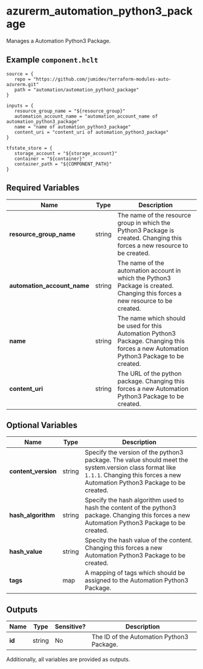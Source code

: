 # azurerm_automation_python3_package

Manages a Automation Python3 Package.

## Example `component.hclt`

```hcl
source = {
   repo = "https://github.com/jumidev/terraform-modules-auto-azurerm.git" 
   path = "automation/automation_python3_package" 
}

inputs = {
   resource_group_name = "${resource_group}" 
   automation_account_name = "automation_account_name of automation_python3_package" 
   name = "name of automation_python3_package" 
   content_uri = "content_uri of automation_python3_package" 
}

tfstate_store = {
   storage_account = "${storage_account}" 
   container = "${container}" 
   container_path = "${COMPONENT_PATH}" 
}

```

## Required Variables

| Name | Type |  Description |
| ---- | --------- |  ----------- |
| **resource_group_name** | string |  The name of the resource group in which the Python3 Package is created. Changing this forces a new resource to be created. | 
| **automation_account_name** | string |  The name of the automation account in which the Python3 Package is created. Changing this forces a new resource to be created. | 
| **name** | string |  The name which should be used for this Automation Python3 Package. Changing this forces a new Automation Python3 Package to be created. | 
| **content_uri** | string |  The URL of the python package. Changing this forces a new Automation Python3 Package to be created. | 

## Optional Variables

| Name | Type |  Description |
| ---- | --------- |  ----------- |
| **content_version** | string |  Specify the version of the python3 package. The value should meet the system.version class format like `1.1.1`. Changing this forces a new Automation Python3 Package to be created. | 
| **hash_algorithm** | string |  Specify the hash algorithm used to hash the content of the python3 package. Changing this forces a new Automation Python3 Package to be created. | 
| **hash_value** | string |  Specity the hash value of the content. Changing this forces a new Automation Python3 Package to be created. | 
| **tags** | map |  A mapping of tags which should be assigned to the Automation Python3 Package. | 



## Outputs

| Name | Type | Sensitive? | Description |
| ---- | ---- | --------- | --------- |
| **id** | string | No  | The ID of the Automation Python3 Package. | 

Additionally, all variables are provided as outputs.
